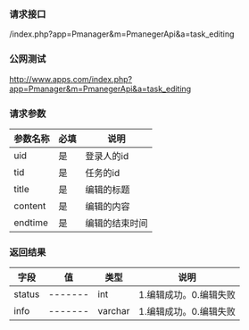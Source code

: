 ### **请求接口**
/index.php?app=Pmanager&m=PmanegerApi&a=task_editing
### **公网测试**
http://www.apps.com/index.php?app=Pmanager&m=PmanegerApi&a=task_editing
### **请求参数**

| 参数名称  |必填|     说明      |
|------|-----|------|
| uid| 是 |  登录人的id   |
| tid| 是 |  任务的id   |
| title| 是 |  编辑的标题   |
| content| 是 | 编辑的内容 |
| endtime| 是 | 编辑的结束时间  |



### **返回结果**
|字段        |值          |类型    |说明        |
| ---------  |--------    |-------- |--------  |
|status|-------   |int    |1.编辑成功。0.编辑失败  |
|info| -------     |varchar  |1.编辑成功。0.编辑失败   |